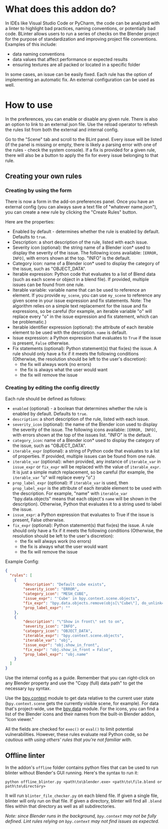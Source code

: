 # What does this addon do?

In IDEs like Visual Studio Code or PyCharm, the code can be analyzed with a linter to highlight bad practices, naming conventions, or potentially bad code.
BLinter allows users to run a series of checks on the Blender project for the purpose of standardization and improving project file conventions. Examples of this include:

- data naming conventions
- data values that affect performance or expected results
- ensuring textures are all packed or located in a specific folder

In some cases, an issue can be easily fixed. Each rule has the option of implementing an automatic fix. An external configuration can be used as well.

# How to use
In the preferences, you can enable or disable any given rule. There is also an option to link to an external json file.
Use the reload operator to refresh the rules list from both the external and internal config.

Go to the "Scene" tab and scroll to the BLint panel.
Every issue will be listed (if the panel is missing or empty, there is likely a parsing error with one of the rules - check the system console).
If a fix is provided for a given rule, there will also be a button to apply the fix for every issue belonging to that rule.

## Creating your own rules

### Creating by using the form
There is now a form in the add-on preferences panel.
Once you have an external config (you can always save a text file of "whatever name.json"),
you can create a new rule by clicking the "Create Rules" button.

Here are the properties:

- Enabled by default - determines whether the rule is enabled by default. Defaults to `true`.
- Description: a short description of the rule, listed with each issue.
- Severity icon (optional): the string name of a Blender icon* used to display the severity of the issue.
The following icons available: `[ERROR, INFO]`, with errors shown at the top.
"INFO" is the default.
- Category icon: name of a Blender icon* used to display the category of the issue, such as "OBJECT_DATA".
- Iterable expression: Python code that evaluates to a list of Blend data
(such as each scene or object in a blend file).
If provided, multiple issues can be found from one rule.
- Iterable variable: variable name that can be used to reference an element.
If you provide `my_scene`, you can use `my_scene` to reference any given scene in your issue expression and fix statements.
Note: The algorithm relies on a simple text replacement for the issue and fix expressions, so be careful
(for example, an iterable variable "o" will replace every "o" in the issue expression and fix statement, which can be problematic.)
- Iterable identifier expression (optional): the attribute of each iterable element to be used with the description.
`name` is default.
- Issue expression: a Python expression that evaluates to `True` if the issue is present, `False` otherwise.
- Fix statements (optional): Python statement(s) that fix(es) the issue. A rule should only have a fix if it meets the following conditions (Otherwise, the resolution should be left to the user's discretion):
  - the fix will always work (no errors)
  - the fix is always what the user would want
  - the fix will remove the issue


### Creating by editing the config directly
Each rule should be defined as follows:

- `enabled` (optional) - a boolean that determines whether the rule is enabled by default. Defaults to `true`.
- `description`: a short description of the rule, listed with each issue.
- `severity_icon` (optional): the name of the Blender icon used to display the severity of the issue.
The following icons available: `[ERROR, INFO]`, with errors shown at the top of the issues list.
"INFO" is the default.
- `category_icon`: name of a Blender icon* used to display the category of the issue, such as "OBJECT_DATA".
- `iterable_expr` (optional): a string of Python code that evaluates to a list of  properties. If provided, multiple issues can be found from one rule.
- `iterable_var` (optional): when provided, any instance of `iterable_var` in `issue_expr` or `fix_expr` will be replaced with the value of `iterable_expr`. It is just a simple match replacement, so be careful (for example, the `iterable_var` "o" will replace every "o".)
- `prop_label_expr` (optional): If `iterable_var` is used, then `prop_label_expr` is the attribute of each iterable element to be used with the description. 
For example, "name" with `iterable_var` "bpy.data.objects" means that each object's `name` will be shown in the description). 
Otherwise, Python that evaluates it to a string used to label the issue.
- `issue_expr`: a Python expression that evaluates to True if the issue is present, False otherwise.
- `fix_expr` (optional): Python statement(s) that fix(es) the issue. A rule should only have a fix if it meets the following conditions (Otherwise, the resolution should be left to the user's discretion):
  - the fix will always work (no errors)
  - the fix is always what the user would want
  - the fix will remove the issue

Example Config:
```json
{
  "rules": [
    {
        "description": "Default cube exists",
        "severity_icon": "ERROR",
        "category_icon": "MESH_CUBE",
        "issue_expr": "'Cube' in bpy.context.scene.objects",
        "fix_expr": "bpy.data.objects.remove(objs[\"Cube\"], do_unlink=True)",
        "prop_label_expr": ""
    },
    {
        "description": "\"Show in front\" set to on",
        "severity_icon": "INFO",
        "category_icon": "OBJECT_DATA",
        "iterable_expr": "bpy.context.scene.objects",
        "iterable_var": "obj",
        "issue_expr": "obj.show_in_front",
        "fix_expr": "obj.show_in_front = False",
        "prop_label_expr": "obj.name"
    }
  ]
}
```

Use the internal config as a guide. Remember that you can right-click on any Blender property and use the "Copy (full) data path" to get the necessary `bpy` syntax.

Use the [bpy.context](https://docs.blender.org/api/current/bpy.context.html) module to get data relative to the current user state (`bpy.context.scene` gets the currently visible scene, for example). For data that's project-wide, use the [bpy.data](https://docs.blender.org/api/current/bpy.data.html) module.
For the icons, you can find a list of the Blender icons and their names from the built-in Blender addon, "Icon viewer."

All the fields are checked for `exec()` or `eval()` to limit potential vulnerabilities. However, these rules evaluate real Python code, so _be cautious with using others' rules that you're not familiar with_.

## Offline linter
In the addon's `offline` folder contains python files that can be used to run blinter without Blender's GUI running.
Here's the syntax to run it:
```commandline
python offline_blinter.py <path\to\blender.exe> <path\to\file.blend or path\to\directory>
```
It will run `blinter_file_checker.py` on each blend file. If given a single file, blinter will only run on that file.
If given a directory, blinter will find all `.blend` files within that directory as well as all subdirectories.

*Note: since Blender runs in the background, `bpy.context` may not be fully defined.
Lint rules relying on `bpy.context` may not find issues as expected.*
